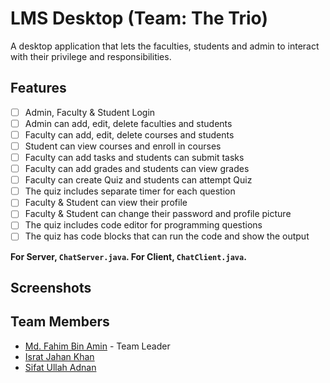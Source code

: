 # LMS Desktop (Team: The Trio)

A desktop application that lets the faculties, students and admin to interact with their privilege and responsibilities.

## Features

- [ ] Admin, Faculty & Student Login
- [ ] Admin can add, edit, delete faculties and students
- [ ] Faculty can add, edit, delete courses and students
- [ ] Student can view courses and enroll in courses
- [ ] Faculty can add tasks and students can submit tasks
- [ ] Faculty can add grades and students can view grades
- [ ] Faculty can create Quiz and students can attempt Quiz
- [ ] The quiz includes separate timer for each question
- [ ] Faculty & Student can view their profile
- [ ] Faculty & Student can change their password and profile picture
- [ ] The quiz includes code editor for programming questions
- [ ] The quiz has code blocks that can run the code and show the output

**For Server, `ChatServer.java`. For Client, `ChatClient.java`.**

## Screenshots

## Team Members

- [Md. Fahim Bin Amin](https://github.com/FahimFBA) - Team Leader
- [Israt Jahan Khan](https://github.com/IsratIJK)
- [Sifat Ullah Adnan](https://github.com/SifatAdnan9)
